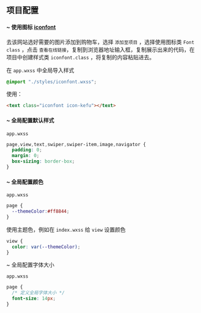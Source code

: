 ## 项目配置

#### ~ 使用图标 [iconfont](https://www.iconfont.cn)

去该网站选好需要的图片添加到购物车，选择 `添加至项目` ，选择使用图标类 `Font class` ，点击 `查看在线链接`，复制到浏览器地址输入框，复制展示出来的代码，在项目中创建样式类 `iconfont.class` ，将复制的内容粘贴进去。

在 `app.wxss` 中全局导入样式

```css
@import "./styles/iconfont.wxss";
```

使用：

```html
<text class="iconfont icon-kefu"></text>
```



#### ~ 全局配置默认样式

`app.wxss`

```css
page,view,text,swiper,swiper-item,image,navigator {
  padding: 0;
  margin: 0;
  box-sizing: border-box;
}
```



#### ~ 全局配置颜色

`app.wxss`

```css
page {
  --themeColor:#ff8844;
}
```

使用主题色，例如在 `index.wxss` 给 `view` 设置颜色

```css
view {
  color: var(--themeColor);
}
```



~ 全局配置字体大小

`app.wxss`

```css
page {
  /* 定义全局字体大小 */
  font-size: 14px;
}

```

